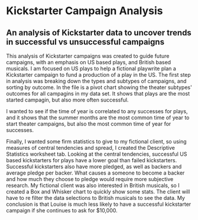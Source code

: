 # Kickstarter Campaign Analysis
## An analysis of Kickstarter data to uncover trends in successful vs unsuccessful campaigns
This analysis of Kickstarter campaigns was created to guide future campaigns, with an emphasis on US based plays, and British based musicals.
I am focused on US plays to help a fictional playwrite plan a Kickstarter campaign to fund a production of a play in the US. The first step in analysis was breaking down the types and subtypes of campaigns, and sorting by outcome. In the file is a pivot chart showing the theater subtypes' outcomes for all campagins in my data set. It shows that plays are the most started campagin, but also more often successful. 

I wanted to see if the time of year is correlated to any successes for plays, and it shows that the summer months are the most common time of year to start theater campaigns, but also the most common time of year for successes. 

Finally, I wanted some firm statistics to give to my fictional client, so using measures of central tendencies and spread, I created the Descriptive Statistics worksheet tab. Looking at the central tendencies, successful US based kickstarters for plays have a lower goal than failed kickstarters. Successful kickstarters also have more pledged, as well as backers and average pledge per backer. What causes a someone to become a backer and how much they choose to pledge would require more subjective research. 
My fictional client was also interested in British musicals, so I created a Box and Whisker chart to quickly show some stats. The client will have to re filter the data selections to British musicals to see the data. 
My conclusion is that Louise is much less likely to have a successful kickstarter campaign if she continues to ask for $10,000. 
